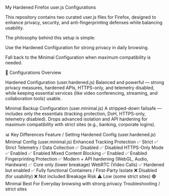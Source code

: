 My Hardened Firefox user.js Configurations

This repository contains two curated user.js files for Firefox, designed to enhance privacy, security, and anti-fingerprinting defenses while balancing usability.

The philosophy behind this setup is simple:

Use the Hardened Configuration for strong privacy in daily browsing.

Fall back to the Minimal Configuration when maximum compatibility is needed.

🔐 Configurations Overview

Hardened Configuration (user.hardened.js)
Balanced and powerful — strong privacy measures, hardened APIs, HTTPS-only, and telemetry disabled, while keeping essential services (like video conferencing, streaming, and collaboration tools) usable.

Minimal Backup Configuration (user.minimal.js)
A stripped-down failsafe — includes only the essentials (tracking protection, DoH, HTTPS-only, telemetry disabled). Drops advanced isolation and API hardening for maximum compatibility with strict sites (e.g., banking, corporate logins).

📊 Key Differences
Feature / Setting	Hardened Config (user.hardened.js)	Minimal Config (user.minimal.js)
Enhanced Tracking Protection	✅ Strict	✅ Strict
Telemetry / Data Collection	✅ Disabled	✅ Disabled
HTTPS-Only Mode	✅ Enabled	✅ Enabled
Mixed Content Blocking	✅ Enabled	✅ Enabled
Fingerprinting Protection	✅ Modern + API hardening (WebGL, Audio, Hardware)	✅ Core only (lower breakage)
WebRTC (Video Calls)	✅ Hardened but enabled	✅ Fully functional
Containers / First-Party Isolate	❌ Disabled (for usability)	❌ Not included
Breakage Risk	⚠️ Low (some strict sites)	🟢 Minimal
Best For	Everyday browsing with strong privacy	Troubleshooting / strict sites
